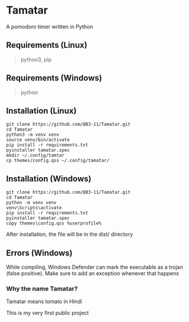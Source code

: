 # Tamatar

A pomodoro timer written in Python

## Requirements (Linux)
> python3, pip

## Requirements (Windows)
> python

## Installation (Linux)
```
git clone https://github.com/QB3-11/Tamatar.git
cd Tamatar
python3 -m venv venv
source venv/bin/activate
pip install -r requirements.txt
pyinstaller tamatar.spec
mkdir ~/.config/tamtar 
cp themes/config.qss ~/.config/tamatar/
```

## Installation (Windows)
```
git clone https://github.com/QB3-11/Tamatar.git
cd Tamatar
python -m venv venv
venv\Scripts\activate
pip install -r requirements.txt
pyinstaller tamatar.spec
copy themes\config.qss %userprofile%
```

After installation, the file will be in the dist/ directory

## Errors (Windows)
While compiling, Windows Defender can mark the executable as a trojan (false positive).
Make sure to add an exception whenever that happens

### Why the name Tamatar?

Tamatar means tomato in Hindi

This is my very first public project
